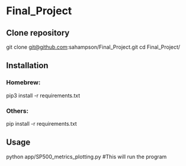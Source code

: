 # Final_Project

## Clone repository

git clone git@github.com:sahampson/Final_Project.git
cd Final_Project/

## Installation

### Homebrew:

pip3 install -r requirements.txt

### Others:

pip install -r requirements.txt

## Usage

python app/SP500_metrics_plotting.py  #This will run the program

